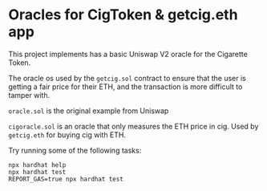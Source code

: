 # Oracles for CigToken & getcig.eth app

This project implements has a basic Uniswap V2 oracle for the Cigarette Token.

The oracle os used by the `getcig.sol` contract to ensure that the user is getting a fair price for their ETH, and the transaction is more difficult to tamper with.

`oracle.sol` is the original example from Uniswap

`cigoracle.sol` is an oracle that only measures the ETH price in cig. Used by `getcig.eth` for buying cig with ETH.

Try running some of the following tasks:

```shell
npx hardhat help
npx hardhat test
REPORT_GAS=true npx hardhat test

```
